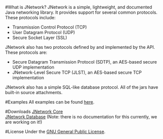 #What is JNetwork?
JNetwork is a simple, lightweight, and documented Java networking library. It provides support for several common protocols. These protocols include:<br>
* Transmission Control Protocol (TCP)
* User Datagram Protocol (UDP)
* Secure Socket Layer (SSL)

JNetwork also has two protocols defined by and implemented by the API. These protocols are:
* Secure Datagram Transmission Protocol (SDTP), an AES-based secure UDP implementation
* JNetwork-Level Secure TCP (JLST), an AES-based secure TCP implementation

JNetwork also has a simple SQL-like database protocol. All of the jars have built-in source attachments.

#Examples
All examples can be found [here](src/example).

#Downloads
[JNetwork Core](libs/jnetwork-core.jar)<br>
[JNetwork Database](libs/jnetwork-database.jar) (Note: there is no documentation for this currently, we are working on it!)<br>

#License
Under the [GNU General Public License](LICENSE.md). 
